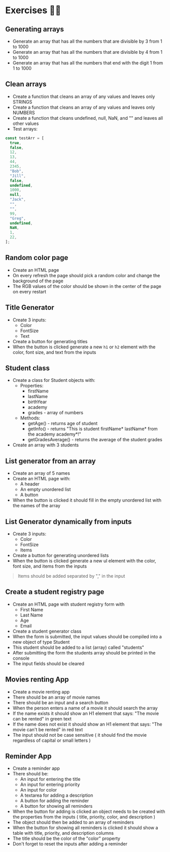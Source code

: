 # Exercises 🏋️‍♂️

## Generating arrays

- Generate an array that has all the numbers that are divisible by 3 from 1 to 1000
- Generate an array that has all the numbers that are divisible by 4 from 1 to 1000
- Generate an array that has all the numbers that end with the digit 1 from 1 to 1000

## Clean arrays

- Create a function that cleans an array of any values and leaves only STRINGS
- Create a function that cleans an array of any values and leaves only NUMBERS
- Create a function that cleans undefined, null, NaN, and "" and leaves all other values
- Test arrays:

```js
const testArr = [
  true,
  false,
  12,
  13,
  44,
  2345,
  "Bob",
  "Jill",
  false,
  undefined,
  1000,
  null,
  "Jack",
  "",
  "",
  99,
  "Greg",
  undefined,
  NaN,
  1,
  22,
];
```

## Random color page

- Create an HTML page
- On every refresh the page should pick a random color and change the background of the page
- The RGB values of the color should be shown in the center of the page on every restart

## Title Generator

- Create 3 inputs:
  - Color
  - FontSize
  - Text
- Create a button for generating titles
- When the button is clicked generate a new `h1` or `h2` element with the color, font size, and text from the inputs

## Student class

- Create a class for Student objects with:
  - Properties:
    - firstName
    - lastName
    - birthYear
    - academy
    - grades - array of numbers
  - Methods:
    - getAge() - returns age of student
    - getInfo() - returns "This is student firstName* lastName* from the academy academy\*!"
    - getGradesAverage() - returns the average of the student grades
- Create an array with 3 students

## List generator from an array

- Create an array of 5 names
- Create an HTML page with:
  - A header
  - An empty unordered list
  - A button
- When the button is clicked it should fill in the empty unordered list with the names of the array

## List Generator dynamically from inputs

- Create 3 inputs:
  - Color
  - FontSize
  - Items
- Create a button for generating unordered lists
- When the button is clicked generate a new ul element with the color, font size, and items from the inputs

> Items should be added separated by "," in the input

## Create a student registry page

- Create an HTML page with student registry form with
  - First Name
  - Last Name
  - Age
  - Email
- Create a student generator class
- When the form is submitted, the input values should be compiled into a new object of type Student
- This student should be added to a list (array) called "students"
- After submitting the form the students array should be printed in the console
- The input fields should be cleared

## Movies renting App

- Create a movie renting app
- There should be an array of movie names
- There should be an input and a search button
- When the person enters a name of a movie it should search the array
- If the name exists it should show an H1 element that says: "The movie can be rented" in green text
- If the name does not exist it should show an H1 element that says: "The movie can't be rented" in red text
- The input should not be case sensitive ( it should find the movie regardless of capital or small letters )

## Reminder App

- Create a reminder app
- There should be:
  - An input for entering the title
  - An input for entering priority
  - An input for color
  - A textarea for adding a description
  - A button for adding the reminder
  - A button for showing all reminders
- When the button for adding is clicked an object needs to be created with the properties from the inputs ( title, priority, color, and description )
- The object should then be added to an array of reminders
- When the button for showing all reminders is clicked it should show a table with title, priority, and description columns
- The title should be the color of the "color" property
- Don't forget to reset the inputs after adding a reminder

